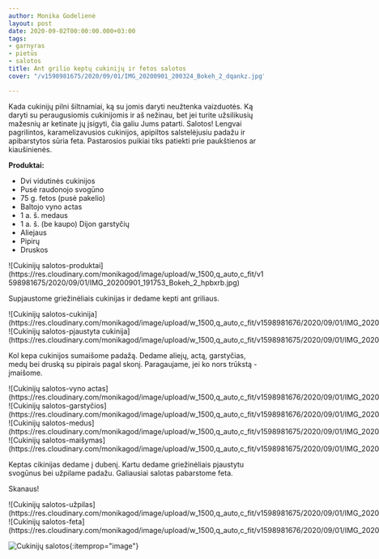```yaml
---
author: Monika Godelienė
layout: post
date: 2020-09-02T00:00:00.000+03:00
tags:
- garnyras
- pietūs
- salotos
title: Ant grilio keptų cukinijų ir fetos salotos
cover: "/v1598981675/2020/09/01/IMG_20200901_200324_Bokeh_2_dqankz.jpg"

---
```

Kada cukinijų pilni šiltnamiai, ką su jomis daryti neužtenka vaizduotės. Ką daryti su peraugusiomis cukinijomis ir aš nežinau, bet jei turite užsilikusių mažesnių ar ketinate jų įsigyti, čia galiu Jums patarti. Salotos! Lengvai pagrilintos, karamelizavusios cukinijos, apipiltos salstelėjusiu padažu ir apibarstytos sūria feta. Pastarosios puikiai tiks patiekti prie paukštienos ar kiaušinienės.

**Produktai:**

* <span itemprop="recipeIngredient">Dvi vidutinės cukinijos</span>
* <span itemprop="recipeIngredient">Pusė raudonojo svogūno</span>
* <span itemprop="recipeIngredient">75 g. fetos (pusė pakelio)</span>
* <span itemprop="recipeIngredient">Baltojo vyno actas</span>
* <span itemprop="recipeIngredient">1 a. š. medaus</span>
* <span itemprop="recipeIngredient">1 a. š. (be kaupo) Dijon garstyčių</span>
* <span itemprop="recipeIngredient">Aliejaus</span>
* <span itemprop="recipeIngredient">Pipirų</span>
* <span itemprop="recipeIngredient">Druskos</span>

<div itemprop="recipeInstructions" markdown="1">
![Cukinijų salotos-produktai](https://res.cloudinary.com/monikagod/image/upload/w_1500,q_auto,c_fit/v1598981675/2020/09/01/IMG_20200901_191753_Bokeh_2_hpbxrb.jpg)

Supjaustome griežinėliais cukinijas ir dedame kepti ant griliaus.

<div class="row">
<div class="six columns" markdown="1">
![Cukinijų salotos-cukinija](https://res.cloudinary.com/monikagod/image/upload/w_1500,q_auto,c_fit/v1598981676/2020/09/01/IMG_20200901_192045_Bokeh_2_waq8xj.jpg)
</div>
<div class="six columns" markdown="1">
![Cukinijų salotos-pjaustyta cukinija](https://res.cloudinary.com/monikagod/image/upload/w_1500,q_auto,c_fit/v1598981675/2020/09/01/IMG_20200901_192517_Bokeh_2_mwhncs.jpg)
</div>
</div>

Kol kepa cukinijos sumaišome padažą. Dedame aliejų, actą, garstyčias, medų bei druską su pipirais pagal skonį. Paragaujame, jei ko nors trūkstą - įmaišome.

<div class="row">
<div class="six columns" markdown="1">
![Cukinijų salotos-vyno actas](https://res.cloudinary.com/monikagod/image/upload/w_1500,q_auto,c_fit/v1598981676/2020/09/01/IMG_20200901_193504_Bokeh_2_avuwz3.jpg)
</div>
<div class="six columns" markdown="1">
![Cukinijų salotos-garstyčios](https://res.cloudinary.com/monikagod/image/upload/w_1500,q_auto,c_fit/v1598981676/2020/09/01/IMG_20200901_193522_Bokeh_2_bafcd7.jpg)
</div>
</div>

<div class="row">
<div class="six columns" markdown="1">
![Cukinijų salotos-medus](https://res.cloudinary.com/monikagod/image/upload/w_1500,q_auto,c_fit/v1598981675/2020/09/01/IMG_20200901_193801_Bokeh_2_srf3n4.jpg)
</div>
<div class="six columns" markdown="1">
![Cukinijų salotos-maišymas](https://res.cloudinary.com/monikagod/image/upload/w_1500,q_auto,c_fit/v1598981675/2020/09/01/IMG_20200901_193930_Bokeh_2_fibxhv.jpg)
</div>
</div>

Keptas cikinijas dedame į dubenį. Kartu dedame griežinėliais pjaustytu svogūnus bei užpilame padažu. Galiausiai salotas pabarstome feta.
</div>

Skanaus!

<div class="row"> <div class="six columns" markdown="1"> ![Cukinijų salotos-užpilas](https://res.cloudinary.com/monikagod/image/upload/w_1500,q_auto,c_fit/v1598981675/2020/09/01/IMG_20200901_195829_Bokeh_2_mfzjxo.jpg)
</div>
<div class="six columns" markdown="1">
![Cukinijų salotos-feta](https://res.cloudinary.com/monikagod/image/upload/w_1500,q_auto,c_fit/v1598981676/2020/09/01/IMG_20200901_195933_Bokeh_2_ksnxk4.jpg)
</div>
</div>

![Cukinijų salotos](https://res.cloudinary.com/monikagod/image/upload/w_1500,q_auto,c_fit/v1598981675/2020/09/01/IMG_20200901_200358_Bokeh_2_z9ymut.jpg){:itemprop="image"}